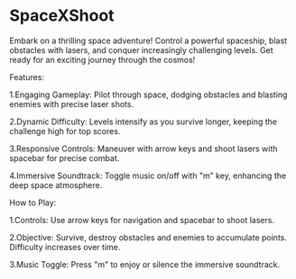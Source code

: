 # SpaceXShoot

Embark on a thrilling space adventure! Control a powerful spaceship, blast obstacles with lasers, and conquer increasingly challenging levels. Get ready for an exciting journey through the cosmos!<br>

Features:

1.Engaging Gameplay: Pilot through space, dodging obstacles and blasting enemies with precise laser shots.<br>

2.Dynamic Difficulty: Levels intensify as you survive longer, keeping the challenge high for top scores.<br>

3.Responsive Controls: Maneuver with arrow keys and shoot lasers with spacebar for precise combat.<br>

4.Immersive Soundtrack: Toggle music on/off with "m" key, enhancing the deep space atmosphere.<br>

How to Play:<br>

1.Controls: Use arrow keys for navigation and spacebar to shoot lasers.<br>

2.Objective: Survive, destroy obstacles and enemies to accumulate points. Difficulty increases over time.<br>

3.Music Toggle: Press "m" to enjoy or silence the immersive soundtrack.<br>
